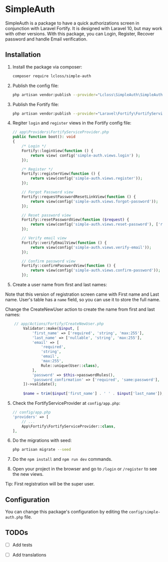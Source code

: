 # SimpleAuth
SimpleAuth is a package to have a quick authorizations screen in conjunction with Laravel Fortify. 
It is designed with Laravel 10, but may work with other versions.
With this package, you can Login, Register, Recover password and handle Email verification.

## Installation
1. Install the package via composer:
    ```bash
    composer require lcloss/simple-auth
    ```
2. Publish the config file:
    ```bash
    php artisan vendor:publish --provider="Lcloss\SimpleAuth\SimpleAuthServiceProvider"
    ```

3. Publish the Fortify file:
    ```bash
    php artisan vendor:publish --provider="Laravel\Fortify\FortifyServiceProvider"
    ```

4. Regiter `login` and `register` views in the Fortify config file:
    ```php
    // app\Providers\FortifyServiceProvider.php
    public function boot(): void
    {
        /* Login */
        Fortify::loginView(function () {
            return view( config('simple-auth.views.login') );
        });

        /* Register */
        Fortify::registerView(function () {
            return view(config('simple-auth.views.register'));
        });

        // Forgot Password view
        Fortify::requestPasswordResetLinkView(function () {
            return view(config('simple-auth.views.forgot-password'));
        });

        // Reset password view
        Fortify::resetPasswordView(function ($request) {
            return view(config('simple-auth.views.reset-password'), ['request' => $request]);
        });

        // Verify email view
        Fortify::verifyEmailView(function () {
            return view(config('simple-auth.views.verify-email'));
        });

        // Confirm password view
        Fortify::confirmPasswordView(function () {
            return view(config('simple-auth.views.confirm-password'));
        });
   
    ```
 
5. Create a user name from first and last names:

Note that this version of registration screen came with First name and Last name.
User's table has a `name` field, so you can use it to store the full name.

Change the CreateNewUser action to create the name from first and last names:

```php
    // app/Actions/Fortify/CreateNewUser.php
        Validator::make($input, [
            'first_name' => ['required', 'string', 'max:255'],
            'last_name' => ['nullable', 'string', 'max:255'],
            'email' => [
                'required',
                'string',
                'email',
                'max:255',
                Rule::unique(User::class),
            ],
            'password' => $this->passwordRules(),
            'password_confirmation' => ['required', 'same:password'],
        ])->validate();
        
        $name = trim($input['first_name'] . ' ' . $input['last_name']);
```

5. Check the FortifyServiceProvider at `config/app.php`:
    ```php
    // config/app.php
    'providers' => [
        // ...
        App\Fortify\FortifyServiceProvider::class,
    ],
    ```
   
6. Do the migrations with seed:
    ```bash
    php artisan migrate --seed
    ```

7. Do the `npm install` and `npm run dev` commands.

8. Open your project in the browser and go to `/login` or `/register` to see the new views.

Tip: First registration will be the super user.

## Configuration

You can change this package's configuration by editing the `config/simple-auth.php` file.

## TODOs
- [ ] Add tests
- [ ] Add translations

